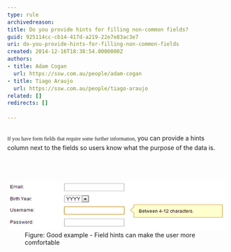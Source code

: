 ```yaml
---
type: rule
archivedreason: 
title: Do you provide hints for filling non-common fields?
guid: 925114cc-cb14-417d-a219-22e7e83ac3e7
uri: do-you-provide-hints-for-filling-non-common-fields
created: 2014-12-16T18:38:54.0000000Z
authors:
- title: Adam Cogan
  url: https://ssw.com.au/people/adam-cogan
- title: Tiago Araujo
  url: https://ssw.com.au/people/tiago-araujo
related: []
redirects: []

---
```



<div class="page" title="Page 1"><div class="layoutArea"><div class="column"><p><span style="font-size:9pt;font-family:verdana;">If you have form fields that require some further information, </span><span style="line-height:1.6;">you can provide a hints column next to the fields so users know what the purpose of the data is.</span></p></div></div></div>
<br><excerpt class='endintro'></excerpt><br>
<dl class="goodImage"><dt> 
      <img src="field-hints.jpg" alt="field hints" />
   </dt><dd> Figure: Good example - Field hints can make the user more comfortable​</dd></dl>


